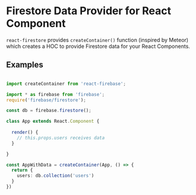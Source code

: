 # Firestore Data Provider for React Component

`react-firestore` provides `createContainer()` function (inspired by Meteor) which creates a HOC to provide Firestore data for your React Components.

## Examples

```ts

import createContainer from 'react-firebase';

import * as firebase from 'firebase';
require('firebase/firestore');

const db = firebase.firestore();

class App extends React.Component {
  
  render() {
    // this.props.users receives data
  }

}

const AppWithData = createContainer(App, () => {
  return {
    users: db.collection('users')
  }
})

```